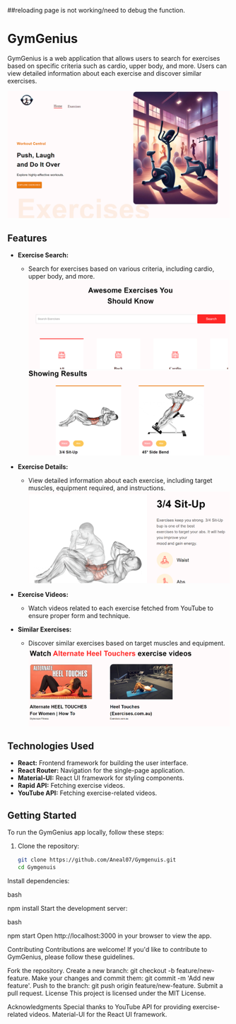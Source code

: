 ##reloading page is not working/need to debug the function.

# GymGenius


GymGenius is a web application that allows users to search for exercises based on specific criteria such as cardio, upper body, and more. Users can view detailed information about each exercise and discover similar exercises.

![Image](./images/1.png)
## Features

- **Exercise Search:**
  - Search for exercises based on various criteria, including cardio, upper body, and more.
![Image](./images/2.png)
![Image](./images/3.png)
- **Exercise Details:**
  - View detailed information about each exercise, including target muscles, equipment required, and instructions.
![Image](./images/4.png)
- **Exercise Videos:**
  - Watch videos related to each exercise fetched from YouTube to ensure proper form and technique.

- **Similar Exercises:**
  - Discover similar exercises based on target muscles and equipment.
![Image](./images/5.png)
## Technologies Used

- **React:** Frontend framework for building the user interface.
- **React Router:** Navigation for the single-page application.
- **Material-UI:** React UI framework for styling components.
- **Rapid API:** Fetching exercise videos.
- **YouTube API:** Fetching exercise-related videos.

## Getting Started

To run the GymGenius app locally, follow these steps:

1. Clone the repository:

   ```bash
   git clone https://github.com/Aneal07/Gymgenuis.git
   cd Gymgenuis

Install dependencies:

bash

npm install
Start the development server:

bash

npm start
Open http://localhost:3000 in your browser to view the app.


Contributing
Contributions are welcome! If you'd like to contribute to GymGenius, please follow these guidelines.

Fork the repository.
Create a new branch: git checkout -b feature/new-feature.
Make your changes and commit them: git commit -m 'Add new feature'.
Push to the branch: git push origin feature/new-feature.
Submit a pull request.
License
This project is licensed under the MIT License.

Acknowledgments
Special thanks to YouTube API for providing exercise-related videos.
Material-UI for the React UI framework.
